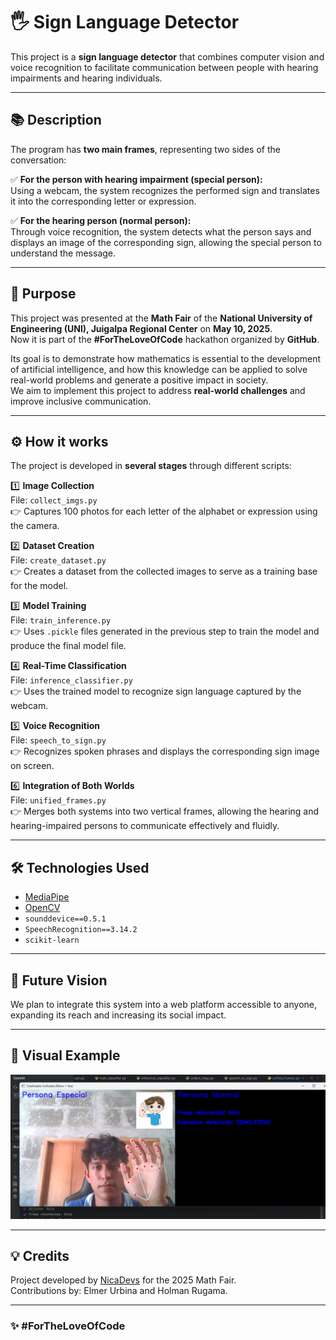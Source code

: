 # 🖐 Sign Language Detector

This project is a **sign language detector** that combines computer vision and voice recognition to facilitate communication between people with hearing impairments and hearing individuals.

---

## 📚 Description

The program has **two main frames**, representing two sides of the conversation:

✅ **For the person with hearing impairment (special person):**  
Using a webcam, the system recognizes the performed sign and translates it into the corresponding letter or expression.

✅ **For the hearing person (normal person):**  
Through voice recognition, the system detects what the person says and displays an image of the corresponding sign, allowing the special person to understand the message.

---

## 🎯 Purpose

This project was presented at the **Math Fair** of the **National University of Engineering (UNI), Juigalpa Regional Center** on **May 10, 2025**.  
Now it is part of the **#ForTheLoveOfCode** hackathon organized by **GitHub**.

Its goal is to demonstrate how mathematics is essential to the development of artificial intelligence, and how this knowledge can be applied to solve real-world problems and generate a positive impact in society.  
We aim to implement this project to address **real-world challenges** and improve inclusive communication.

---

## ⚙️ How it works

The project is developed in **several stages** through different scripts:

1️⃣ **Image Collection**  
File: `collect_imgs.py`  
👉 Captures 100 photos for each letter of the alphabet or expression using the camera.

2️⃣ **Dataset Creation**  
File: `create_dataset.py`  
👉 Creates a dataset from the collected images to serve as a training base for the model.

3️⃣ **Model Training**  
File: `train_inference.py`  
👉 Uses `.pickle` files generated in the previous step to train the model and produce the final model file.

4️⃣ **Real-Time Classification**  
File: `inference_classifier.py`  
👉 Uses the trained model to recognize sign language captured by the webcam.

5️⃣ **Voice Recognition**  
File: `speech_to_sign.py`  
👉 Recognizes spoken phrases and displays the corresponding sign image on screen.

6️⃣ **Integration of Both Worlds**  
File: `unified_frames.py`  
👉 Merges both systems into two vertical frames, allowing the hearing and hearing-impaired persons to communicate effectively and fluidly.

---

## 🛠 Technologies Used

- [MediaPipe](https://mediapipe.dev/)  
- [OpenCV](https://opencv.org/)  
- `sounddevice==0.5.1`  
- `SpeechRecognition==3.14.2`  
- `scikit-learn`

---

## 🚀 Future Vision

We plan to integrate this system into a web platform accessible to anyone, expanding its reach and increasing its social impact.

---

## 📸 Visual Example

![System Example in Use](README_Ejemplo.png)

---

## 💡 Credits

Project developed by [NicaDevs](https://github.com/NicaDevs) for the 2025 Math Fair.  
Contributions by: Elmer Urbina and Holman Rugama.

---

### ✨ #ForTheLoveOfCode
